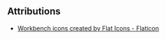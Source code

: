 ## Attributions

- [Workbench icons created by Flat Icons - Flaticon](https://www.flaticon.com/free-icons/workbench)
